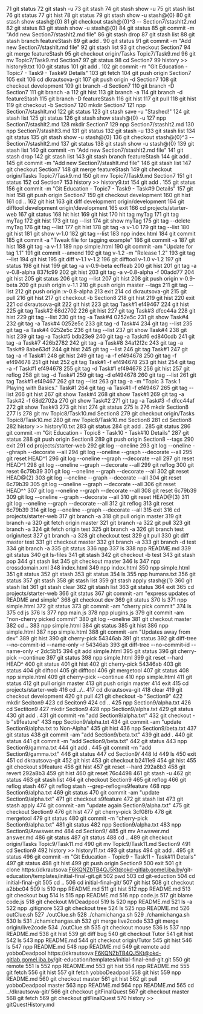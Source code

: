    71  git status
   72  git stash -u
   73  git stash 
   74  git stash show -u
   75  git stash list
   76  git status
   77  git hist
   78  git status
   79  git stash show -u stash@{0}
   80  git stash show stash@{0}
   81  git checkout stash@{0}^3 -- Section7/stashIt2.md
   82  git status
   83  git stash show -u stash@{0}
   84  git status
   85  git commit -m "Add new Section7/stashIt2.md file"
   86  git stash drop
   87  git stash list
   88  git stash branch featureStash
   89  git add .
   90  git status
   91  git commit -m "Add new Section7/stashIt.md file"
   92  git stash list
   93  git checkout Section7
   94  git merge featureStash 
   95  git checkout origin/Tasks Topic7/Task9.md
   96  git mv Topic7/Task9.md Section7
   97  git status
   98  cd Section7
   99  history >> history9.txt
  100  git status
  101  git add .
  102  git commit -m "Git Education - Topic7 - Task9 - Task#9 Details"
  103  git fetch
  104  git push origin Section7
  105  exit
  106  cd dkrautsova-git
  107  git push origin -d Section7
  108  git checkout development
  109  git branch -d Section7
  110  git branch -D Section7
  111  git branch -a
  112  git hist
  113  git branch -a
  114  git branch -d featureStash 
  115  git branch -D featureStash 
  116  git hist
  117  git pull
  118  git hist
  119  git checkout -b Section7
  120  mkdir Section7
  121  npp Section7/stashIt.md
  122  git status
  123  git stash save -u "Stashed!"
  124  git stash list
  125  git status
  126  git stash show stash@{0} -u
  127  npp Section7/stashIt2.md
  128  mkdir Section7
  129  npp Section7/stashIt2.md
  130  npp Section7/stashIt3.md
  131  git status
  132  git stash -u 
  133  git stash list
  134  git status
  135  git stash show -u stash@{0}
  136  git checkout stash@{0}^3 -- Section7/stashIt2.md
  137  git status
  138  git stash show -u stash@{0}
  139  git stash list
  140  git commit -m "Add new Section7/stashIt2.md file"
  141  git stash drop
  142  git stash list
  143  git stash branch featureStash
  144  git add .
  145  git commit -m "Add new Section7/stashIt.md file"
  146  git stash list
  147  git checkout Section7
  148  git merge featureStash
  149  git checkout origin/Tasks Topic7/Task9.md
  150  git mv Topic7/Task9.md Section7
  151  git status
  152  cd Section7
  153  history >> history9.txt
  154  git add .
  155  git status
  156  git commit -m "Git Education - Topic7 - Task9 - Task#9 Details"
  157  git hist
  158  git push origin Section7
  159  git checkout development
  160  git hist
  161  cd ..
  162  git hist
  163  git diff development origin/development
  164  git difftool development origin/development
  165  exit
  166  cd projects/starter-web
  167  git status
  168  hit hist
  169  git hist
  170  hit tag myTag
  171  git tag myTag
  172  git hist
  173  git tag --list
  174  git show myTag
  175  git tag --delete myTag
  176  git tag --list
  177  git hist
  178  git tag -a v-1.0
  179  git tag --list
  180  git hist
  181  git show v-1.0
  182  git tag --list
  183  npp index.html
  184  git commit
  185  git commit -a "Tweak file for tagging example"
  186  git commit -a 
  187  git hist
  188  git tag -a v-1.1
  189  npp simple.html
  190  git commit -am "Update for tag 1.1"
  191  git commit --amend
  192  git tag v-1.2 -m "Release 1.2"
  193  git tag --list
  194  git hist
  195  git diff v-1.1 v-1.2
  196  git difftool v-1.0 v-1.2
  197  git status
  198  git hist
  199  git tag -a v-0.9-beta ecffeab
  200  git hist
  201  git tag -a v-0.8-alpha 837fc99
  202  git hist
  203  git tag -a v-0.8-alpha -f 00add77
  204  git hist
  205  git status
  206  git tag --list
  207  git hist
  208  git push origin v-0.9-beta
  209  git push origin v-1.1
  210  git push origin master --tags
  211  git tag --list
  212  git push origin :v-0.8-alpha
  213  exit
  214  cd dkrautsova-git
  215  git pull
  216  git hist
  217  git checkout -b Section8
  218  git hist
  219  git hist
  220  exit
  221  cd dkrautsova-git
  222  git hist
  223  git tag Task#1 ef49467
  224  git hist
  225  git tag Task#2 68d2702
  226  git hist
  227  git tag Task#3 dfcc44a
  228  git hist
  229  git tag --list 
  230   git tag -a Task#4 0252e5c
  231  git show Task#4
  232   git tag -a Task#4 0252e5c
  233  git tag -d Task#4
  234  git tag --list 
  235  git tag -a Task#4 0252e5c
  236  git tag --list 
  237  git show Task#4
  238  git hist
  239  git tag -a Task#5 bdb23e9
  240  git tag -a Task#6 ed840cdb
  241  git tag -a Task#7 426b2782
  242  git tag -a Task#8 34a12f2c
  243  git tag -a Task#9 8abe63df
  244  git hist
  245  git tag --list
  246  git tag Task#1
  247  git tag -a -f Task#1
  248  git hist
  249  git tag -a -f ef494678
  250  git tag -f ef494678
  251  git hist
  252  git tag Task#1 -f ef494678
  253  git hist
  254  git tag -a -f Task#1 ef494678
  255  git tag -d Task#1 ef494678
  256  git hist
  257  git reflog
  258  git tag -d Task#1
  259  git tag -d ef494678
  260  git tag --list
  261  git tag Task#1 ef49467
  262  git tag --list
  263  git tag -a -m "Topic 3 Task 1 Playing with Basics." Task#1
  264  git tag -a Task#1 -f ef49467
  265  git tag --list
  266  git hist
  267  git show Task#4
  268  git show Task#1
  269  git tag -a Task#2 -f 68d2702a
  270  git show Task#2
  271  git tag -a Task#3 -f dfcc44af
  272  git show Task#3
  273  git hist
  274  git status
  275  ls
  276  mkdir Section8
  277  ls
  278  git mv Topic8/Task10.md Section8
  279  git checkout origin/Tasks Topic8/Task10.md
  280  git mv Topic8/Task10.md Section8
  281  cd Section8
  282  history >> history10.txt
  283  git status
  284  git add .
  285  git status
  286  git commit -m "Git Education - Topic8 - Task10 - Task#10 Details"
  287  git status
  288  git push origin Section8
  289  git push origin Section8 --tags
  290  exit
  291  cd projects/starter-web
  292  git log --oneline
  293  git log --oneline --ghraph --decorate --all
  294  git log --oneline --graph --decorate --all
  295  git reset HEAD^1
  296  git log --oneline --graph --decorate --all
  297  git reset HEAD^1
  298  git log --oneline --graph --decorate --all
  299  git reflog
  300  git reset 6c79b39
  301  git log --oneline --graph --decorate --all
  302  git reset HEAD@{2}
  303  git log --oneline --graph --decorate --all
  304  git reset 6c79b39
  305  git log --oneline --graph --decorate --all
  306  git reset HEAD^^
  307  git log --oneline --graph --decorate --all
  308  git reset 6c79b39
  309  git log --oneline --graph --decorate --all
  310  git reset HEAD@{3}
  311  git log --oneline --graph --decorate --all
  312  git reflog
  313  git reset 6c79b39
  314  git log --oneline --graph --decorate --all
  315  exit
  316  cd projects/starter-web
  317  git branch -a
  318  git pull origin master
  319  git branch -a
  320  git fetch origin master
  321  git branch -a
  322  git pull
  323  git branch -a
  324  git fetch origin test
  325  git branch -a
  326  git branch test origin/test
  327  git branch -a
  328  git checkout test
  329  git pull
  330  git diff master test
  331  git checkout master
  332  git branch -a
  333  git branch -d test
  334  git branch -a
  335  git status
  336  npp
  337  ls
  338  npp README.md
  339  git status
  340  git ls-files
  341  git stash
  342  git checkout -b test
  343  git stash pop
  344  git stash list
  345  git checkout master
  346  ls
  347  npp crossdomain.xml
  348  index.html
  349  npp index.html
  350  npp simple.html
  351  git status
  352  git stash
  353  git status
  354  ls
  355  npp humans.txt
  356  git status
  357  git stash
  358  git stash list
  359  git stash apply stash@{1}
  360  git stash list
  361  git stash clear
  362  git stash list
  363  git status
  364  exit
  365  cd projects/starter-web
  366  git status
  367  git commit -am "express updates of README and simple"
  368  git checkout dev
  369  git status
  370  ls
  371  npp simple.html
  372  git status
  373  git commit -am "cherry pick commit"
  374  ls
  375  cd js
  376  ls
  377  npp main.js
  378  npp plugins.js
  379  git commit -am "non-cherry picked commit"
  380  git log --oneline
  381  git checkout master
  382  cd ..
  383  npp simple.html
  384  git status
  385  git hist
  386  npp simple.html
  387  npp simple.html
  388  git commit -am "Updates away from dev"
  389  git hist
  390  git cherry-pick 54346ab
  391  git status
  392  git diff-tree --no-commit-id --name-only -r 54346ab
  393  git diff-tree --no-commit-id --name-only -r 2dc5b15
  394  git add simple.html
  395  git status
  396  git cherry-pick --continue
  397  git status
  398  npp simple.html
  399  git reset --hard HEAD^
  400  git status
  401  git hist
  402  git cherry-pick 54346ab
  403  git status
  404  git diftool 
  405  git difftool 
  406  git mergetool
  407  git status
  408  npp simple.html
  409  git cherry-pick --continue
  410  npp simple.html
  411  git status
  412  git pull origin master
  413  git push origin master
  414  exit
  415  cd projects/starter-web
  416  cd ../..
  417  cd dkrautsova-git
  418  clear
  419  git checkout development
  420  git pull
  421  git checkout -b "Section9"
  422  mkdir Seciton9
  423  cd Seciton9
  424  cd ..
  425  npp Section9/alpha.txt
  426  cd Sectiton9
  427  mkdir Section9
  428  npp Section9/alpha.txt
  429  git status
  430  git add .
  431  git commit -m "add Section9/alpha.txt"
  432  git checkout -b "s9feature"
  433  npp Section9/alpha.txt
  434  git commit -am "update Section9/alpha.txt to Non-Alpha"
  435  git hist
  436  npp Section9/beta.txt
  437  git status
  438  git commit -am "add Section9/beta.txt"
  439  git add .
  440  git status
  441  git commit -m "add Section9/beta.txt"
  442  git status
  443  npp Section9/gamma.txt
  444  git add .
  445  git commit -m "add Section9/gamma.txt"
  446  git status
  447  cd Section9/
  448  ld
  449  ls
  450  exit
  451  cd dkrautsova-git
  452  git hist
  453  git checkout b2411e9
  454  git hist
  455  git checkout s9feature
  456  git hist
  457  git reset --hard 292a8b3
  458  git revert 292a8b3
  459  git hist
  460  git reset 76c4498
  461  git stash -u
  462  git status
  463  git stash list
  464  git checkout Section9
  465  git reflog
  466  git reflog stash
  467  git reflog stash --grep-reflog=s9feature
  468  npp Section9/alpha.txt
  469  git status
  470  git commit -am "update Section9/alpha.txt"
  471  git checkout s9feature
  472  git stash list
  473  git stash apply 
  474  git commit -am "update again Section9/alpha.txt"
  475  git checkout Section9
  476  git hist
  477  git cherry-pick 3cf08fb
  478  git mergetool
  479  git status
  480  git commit -m "cherry-pick Section9/alpha.txt"
  481  git status
  482  npp Section9/alpha.txt
  483  npp Section9/Anwswer.md
  484  cd Section9/
  485  git mv Anwswer.md answer.md
  486  git status
  487  git status
  488  cd ..
  489  git checkout origin/Tasks Topic9/Task11.md
  490  git mv Topic9/Task11.md Section9
  491  cd Section9
  492  history >> history11.txt 
  493  git status
  494  git add .
  495  git status
  496  git commit -m "Git Education - Topic9 - Task11 - Task#11 Details"
  497  git status
  498  git hist
  499  git push origin Section9
  500  exit
  501  git clone https://dkrautsova:F6KQNZbTB4QJ5Kt@okd-gitlab.gomel.iba.by/git-education/templates/initial-final-git.git 
  502  pwd
  503  cd git-eduction
  504  cd initial-final-git
  505  cd ..
  506  cd initial-final-git/
  507  git hist
  508  git checkout a2bbc04
  509  ls 
  510  npp README.md 
  511  git hist
  512  npp README.md 
  513  git checkout bug
  514  ls
  515  npp README.md 
  516  npp code.js 
  517  git blame code.js
  518  git checkout MrDeadpool
  519  ls
  520  npp README.md 
  521  ls -a
  522  npp .gitignore 
  523  git checkout tree
  524  ls
  525  npp README.md 
  526  outClue.sh
  527  ./outClue.sh
  528  ./chamichanga.sh
  529  ./chamichanga.sh
  530  ls
  531  ./chamichangas.sh
  532  git merge live2code
  533  git merge origin/live2code
  534  ./outClue.sh
  535  git checkout mouse
  536  ls
  537  npp README.md 
  538  git hist
  539  git diff bug
  540  git checkout Tutor
  541  git hist
  542  ls
  543  npp README.md 
  544  git checkout origin/Tutor
  545  git hist
  546  ls
  547  npp README.md 
  548  npp README.md 
  549  git remote add yobboDeadpool https://dkrautsova:F6KQNZbTB4QJ5Kt@okd-gitlab.gomel.iba.by/git-education/templates/initial-final-end-git.git
  550  git remote
  551  ls
  552  npp README.md 
  553  git hist
  554  npp README.md 
  555  git fetch
  556  git hist
  557  git fetch yobboDeadpool
  558  git hist
  559  npp README.md 
  560  git checkout master
  561  git hist
  562  git pull yobboDeadpool master
  563  npp README.md 
  564  npp README.md 
  565  cd ../dkrautsova-git/
  566  git checkout gitFinalQuest
  567  git checkout master
  568  git fetch
  569  git checkout gitFinalQuest
  570  history >> gitQuestHistory.md
